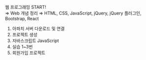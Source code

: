 웹 프로그래밍 START!  
=> Web 개념 정리 ⇒ HTML, CSS, JavaScript, jQuery, jQuery 플러그인, Bootstrap, React  

1. 아파치 서버 다운로드 및 연결
2. 프로젝트 생성
3. 자바스크립트 JavaScript
4. 실습 1~3번
5. 회원가입 프로젝트


